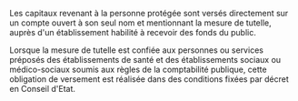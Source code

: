 Les capitaux revenant à la personne protégée sont versés directement sur un compte ouvert à son seul nom et mentionnant la mesure de tutelle, auprès d'un établissement habilité à recevoir des fonds du public.

Lorsque la mesure de tutelle est confiée aux personnes ou services préposés des établissements de santé et des établissements sociaux ou médico-sociaux soumis aux règles de la comptabilité publique, cette obligation de versement est réalisée dans des conditions fixées par décret en Conseil d'Etat.

